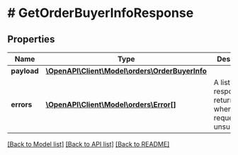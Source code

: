 # # GetOrderBuyerInfoResponse

## Properties

Name | Type | Description | Notes
------------ | ------------- | ------------- | -------------
**payload** | [**\OpenAPI\Client\Model\orders\OrderBuyerInfo**](OrderBuyerInfo.md) |  | [optional]
**errors** | [**\OpenAPI\Client\Model\orders\Error[]**](Error.md) | A list of error responses returned when a request is unsuccessful. | [optional]

[[Back to Model list]](../../README.md#models) [[Back to API list]](../../README.md#endpoints) [[Back to README]](../../README.md)
